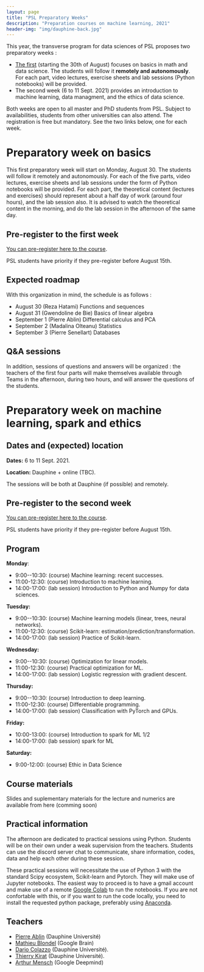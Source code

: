 ```yaml
---
layout: page
title: "PSL Preparatory Weeks"
description: "Preparation courses on machine learning, 2021"
header-img: "img/dauphine-back.jpg"
---
```


This year, the transverse program for data sciences of PSL proposes two preparatory weeks :
- [The first](#Preparatory-week-on-machine-learning,-spark-and-ethics)  (starting the 30th of August)  focuses on basics in math and data science. The students will follow it **remotely and autonomously**. For each part, video lectures, exercise sheets and lab
sessions (Python notebooks) will be provided.
- The second week (6 to  11 Sept. 2021) provides   an introduction to machine learning, data managment, and the  ethics of data science.   

Both weeks are open to all master and PhD students from PSL. Subject
to availabilities, students from other universities can also
attend. The registration is free but mandatory.  See the two links
below, one for each week.

# Preparatory week on basics 

This first preparatory week will start on Monday, August 30. The students will follow it
remotely and autonomously. For each of the five parts, video lectures, exercise sheets and lab
sessions under the form of Python notebooks will be provided. For each part, the theoretical
content (lectures and exercises) should represent about a half day of work (around four hours),
and the lab session also. It is advised to watch the theoretical content in the morning, and do
the lab session in the afternoon of the same day.

## Pre-register to the first week

[You can pre-register here to the course](https://forms.gle/BaDSwntNRoqGxdPD9).

PSL students have priority if they pre-register before August 15th.

## Expected roadmap

With this organization in mind, the schedule is as follows :
- August 30 (Reza Hatami) Functions and sequences 
- August 31 (Gwendoline de Bie) Basics of linear algebra
- September 1 (Pierre Ablin) Differential calculus and PCA
- September 2 (Madalina Olteanu) Statistics
- September 3 (Pierre Senellart) Databases


## Q&A sessions

In addition, sessions of questions and answers will be organized : the teachers of the first
four parts will make themselves available through Teams in the afternoon, during two hours, and will answer the
questions of the students.



# Preparatory week on machine learning, spark and ethics

## Dates and (expected) location


__Dates:__ 6 to  11 Sept. 2021.

__Location:__ Dauphine + online (TBC).


The sessions will be both at Dauphine (if possible) and remotely. 

## Pre-register to the second week

[You can pre-register here to the course](https://forms.gle/ESDtUAYssDZve3KQ6).

PSL students have priority if they pre-register before August 15th.

## Program


**Monday**:
* 9:00--10:30: (course) Machine learning: recent successes.
* 11:00-12:30: (course) Introduction to machine learning.
* 14:00-17:00: (lab session) Introduction to Python and Numpy for data sciences.

**Tuesday:**
* 9:00--10:30: (course) Machine learning models (linear, trees, neural networks).
* 11:00-12:30: (course) Scikit-learn: estimation/prediction/transformation.
* 14:00-17:00: (lab session) Practice of Scikit-learn.

**Wednesday:**
* 9:00--10:30: (course) Optimization for linear models.
* 11:00-12:30: (course) Practical optimization for ML.
* 14:00-17:00: (lab session) Logistic regression with gradient descent.

**Thursday:**
* 9:00--10:30: (course)  Introduction to deep learning.
* 11:00-12:30: (course) Differentiable programming.
* 14:00-17:00: (lab session) Classification with PyTorch and GPUs.

**Friday:**   
* 10:00-13:00: (course) Introduction to spark for ML 1/2 
* 14:00-17:00: (lab session) spark for ML 


**Saturday:**
* 9:00-12:00: (course) Ethic in Data Science

## Course materials


Slides and suplementary materials for the lecture and numerics are available from here (comming soon)

## Practical information


The afternoon are dedicated to practical sessions using Python. Students will be on their own under a weak supervision from the teachers. Students can use the discord server chat to communicate, share information, codes, data and help each other during these session.

These practical sessions will necessitate the use of Python 3 with the standard Scipy ecosystem, Scikit-learn and Pytorch. They will make use of Jupyter notebooks. The easiest way to proceed is to have a gmail account and make use of a remote [Google Colab](https://colab.research.google.com/) to run the notebooks. If you are not confortable with this, or if you want to run the code locally, you need to install the requested python package, preferably using [Anaconda](https://www.anaconda.com/).

## Teachers

- [Pierre Ablin](https://pierreablin.com/) (Dauphine Université)
- [Mathieu Blondel](http://mblondel.org/) (Google Brain)
- [Dario Colazzo](https://www.lamsade.dauphine.fr/~colazzo/) (Dauphine Université).
- [Thierry Kirat](https://irisso.dauphine.fr/membres/detail-cv.html?tx_sngprofiles_displayprofiles%5Bprofile%5D=2548&tx_sngprofiles_displayprofiles%5Baction%5D=show&tx_sngprofiles_displayprofiles%5Bcontroller%5D=Profile&cHash=172591dfb873872cfb5df5536a3e51cc) (Dauphine Université).
- [Arthur Mensch](https://www.amensch.fr/) (Google Deepmind)

